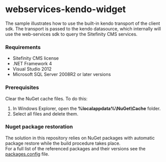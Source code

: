 # webservices-kendo-widget

The sample illustrates how to use the built-in kendo transport of the client sdk. The transport is passed to the kendo datasource, which internally will use the web-services sdk to query the Sitefinity CMS services.

### Requirements

* Sitefinity CMS license
* .NET Framework 4
* Visual Studio 2012
* Microsoft SQL Server 2008R2 or later versions

### Prerequisites

Clear the NuGet cache files. To do this:

1. In Windows Explorer, open the **%localappdata%\NuGet\Cache** folder.
2. Select all files and delete them.

### Nuget package restoration
The solution in this repository relies on NuGet packages with automatic package restore while the build procedure takes place.   
For a full list of the referenced packages and their versions see the [packages.config](https://github.com/Sitefinity-SDK/webservices-kendo-widget/blob/master/packages.config) file.

